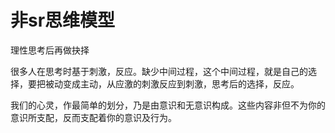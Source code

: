 # 非sr思维模型

理性思考后再做抉择

很多人在思考时基于刺激，反应。缺少中间过程，这个中间过程，就是自己的选择，要把被动变成主动，从应激的刺激反应到刺激，思考后的选择，反应。

我们的心灵，作最简单的划分，乃是由意识和无意识构成。这些内容非但不为你的意识所支配，反而支配着你的意识及行为。
